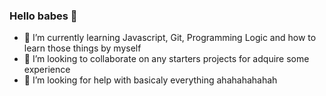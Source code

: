 ### Hello babes 👋



- 🌱 I’m currently learning Javascript, Git, Programming Logic and how to learn those things by myself
- 👯 I’m looking to collaborate on any starters projects for adquire some experience
- 🤔 I’m looking for help with basicaly everything ahahahahahah
